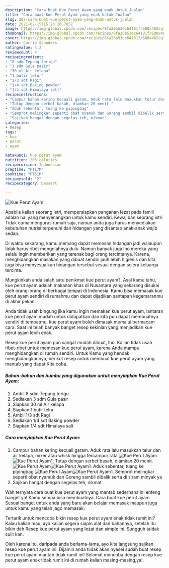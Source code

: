 ```yaml
---
description: "Cara buat Kue Perut Ayam yang enak Untuk Jualan"
title: "Cara buat Kue Perut Ayam yang enak Untuk Jualan"
slug: 207-cara-buat-kue-perut-ayam-yang-enak-untuk-jualan
date: 2021-02-15T15:26:26.785Z
image: https://img-global.cpcdn.com/recipes/8fa20b53ec64181f/680x482cq70/kue-perut-ayam-foto-resep-utama.jpg
thumbnail: https://img-global.cpcdn.com/recipes/8fa20b53ec64181f/680x482cq70/kue-perut-ayam-foto-resep-utama.jpg
cover: https://img-global.cpcdn.com/recipes/8fa20b53ec64181f/680x482cq70/kue-perut-ayam-foto-resep-utama.jpg
author: Carrie Saunders
ratingvalue: 4.2
reviewcount: 4
recipeingredient:
- "8 sdm Tepung terigu"
- "3 sdm Gula pasir"
- "30 ml Air kelapa"
- "1 butir telur"
- "1/3 sdt Ragi"
- "1/4 sdt Baking powder"
- "1/4 sdt Himalaya salt"
recipeinstructions:
- "Campur bahan kering kecuali garam. Aduk rata lalu masukkan telur dan air kelapa, mixer atau whisk hingga tercampur rata"
- "Tutup dengan serbet basah, diamkan 20 menit."
- "Aduk sebentar, tuang ke pipingbag"
- "Semprot melingkar seperti obat nyamuk dan Goreng sambil dibalik serta di siram minyak ya"
- "Sajikan hangat dengan segelas teh, nikmat"
categories:
- Resep
tags:
- kue
- perut
- ayam

katakunci: kue perut ayam 
nutrition: 203 calories
recipecuisine: Indonesian
preptime: "PT17M"
cooktime: "PT51M"
recipeyield: "2"
recipecategory: Dessert

---
```



![Kue Perut Ayam](https://img-global.cpcdn.com/recipes/8fa20b53ec64181f/680x482cq70/kue-perut-ayam-foto-resep-utama.jpg)

Apabila kalian seorang istri, mempersiapkan panganan lezat pada famili adalah hal yang menyenangkan untuk kamu sendiri. Kewajiban seorang istri Tidak cuma mengurus rumah saja, namun anda juga harus menyediakan kebutuhan nutrisi terpenuhi dan hidangan yang disantap anak-anak wajib sedap.

Di waktu  sekarang, kamu memang dapat memesan hidangan jadi walaupun tidak harus ribet mengolahnya dulu. Namun banyak juga lho mereka yang selalu ingin memberikan yang terenak bagi orang tercintanya. Karena, menghidangkan masakan yang dibuat sendiri jauh lebih higienis dan kita juga bisa menyesuaikan hidangan tersebut sesuai dengan selera keluarga tercinta. 



Mungkinkah anda salah satu penikmat kue perut ayam?. Asal kamu tahu, kue perut ayam adalah makanan khas di Nusantara yang sekarang disukai oleh orang-orang di berbagai tempat di Indonesia. Kamu bisa memasak kue perut ayam sendiri di rumahmu dan dapat dijadikan santapan kegemaranmu di akhir pekan.

Anda tidak usah bingung jika kamu ingin memakan kue perut ayam, lantaran kue perut ayam mudah untuk didapatkan dan kita pun dapat membuatnya sendiri di tempatmu. kue perut ayam boleh dimasak memalui bermacam cara. Saat ini telah banyak banget resep kekinian yang menjadikan kue perut ayam lebih enak.

Resep kue perut ayam pun sangat mudah dibuat, lho. Kalian tidak usah ribet-ribet untuk memesan kue perut ayam, karena Anda mampu menghidangkan di rumah sendiri. Untuk Kamu yang hendak menghidangkannya, berikut resep untuk membuat kue perut ayam yang mantab yang dapat Kita coba.

<!--inarticleads1-->

##### Bahan-bahan dan bumbu yang digunakan untuk menyiapkan Kue Perut Ayam:

1. Ambil 8 sdm Tepung terigu
1. Sediakan 3 sdm Gula pasir
1. Siapkan 30 ml Air kelapa
1. Siapkan 1 butir telur
1. Ambil 1/3 sdt Ragi
1. Sediakan 1/4 sdt Baking powder
1. Siapkan 1/4 sdt Himalaya salt




<!--inarticleads2-->

##### Cara menyiapkan Kue Perut Ayam:

1. Campur bahan kering kecuali garam. Aduk rata lalu masukkan telur dan air kelapa, mixer atau whisk hingga tercampur rata
<img src="https://img-global.cpcdn.com/steps/b543581540b4c40d/160x128cq70/kue-perut-ayam-langkah-memasak-1-foto.jpg" alt="Kue Perut Ayam"><img src="https://img-global.cpcdn.com/steps/9c2fcc2e2c87c1a8/160x128cq70/kue-perut-ayam-langkah-memasak-1-foto.jpg" alt="Kue Perut Ayam">1. Tutup dengan serbet basah, diamkan 20 menit.
<img src="https://img-global.cpcdn.com/steps/53adbbe98d16905e/160x128cq70/kue-perut-ayam-langkah-memasak-2-foto.jpg" alt="Kue Perut Ayam"><img src="https://img-global.cpcdn.com/steps/60a972958d3adc20/160x128cq70/kue-perut-ayam-langkah-memasak-2-foto.jpg" alt="Kue Perut Ayam">1. Aduk sebentar, tuang ke pipingbag
<img src="https://img-global.cpcdn.com/steps/23dc4fe29ce11aa7/160x128cq70/kue-perut-ayam-langkah-memasak-3-foto.jpg" alt="Kue Perut Ayam"><img src="https://img-global.cpcdn.com/steps/16501b6b6737c87b/160x128cq70/kue-perut-ayam-langkah-memasak-3-foto.jpg" alt="Kue Perut Ayam">1. Semprot melingkar seperti obat nyamuk dan Goreng sambil dibalik serta di siram minyak ya
1. Sajikan hangat dengan segelas teh, nikmat




Wah ternyata cara buat kue perut ayam yang mantab sederhana ini enteng banget ya! Kamu semua bisa membuatnya. Cara buat kue perut ayam Sesuai banget untuk anda yang baru akan belajar memasak maupun juga untuk kamu yang telah jago memasak.

Tertarik untuk mencoba bikin resep kue perut ayam enak tidak rumit ini? Kalau kalian mau, ayo kalian segera siapin alat dan bahannya, setelah itu bikin deh Resep kue perut ayam yang lezat dan simple ini. Sungguh taidak sulit kan. 

Oleh karena itu, daripada anda berlama-lama, ayo kita langsung sajikan resep kue perut ayam ini. Dijamin anda tiidak akan nyesel sudah buat resep kue perut ayam mantab tidak rumit ini! Selamat mencoba dengan resep kue perut ayam enak tidak rumit ini di rumah kalian masing-masing,ya!.

